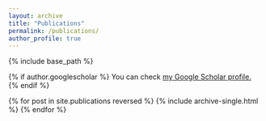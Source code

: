 ```yaml
---
layout: archive
title: "Publications"
permalink: /publications/
author_profile: true
---
```


{% include base_path %}

{% if author.googlescholar %}
  You can check <u><a href="{{author.googlescholar}}">my Google Scholar profile</a>.</u>
{% endif %}

{% for post in site.publications reversed %}
  {% include archive-single.html %}
{% endfor %}
